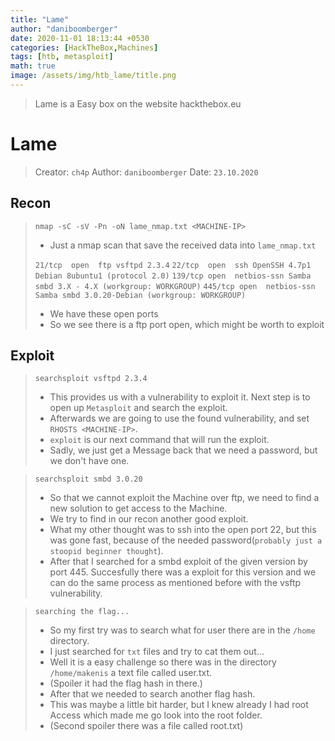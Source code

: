 ```yaml
---
title: "Lame"
author: "daniboomberger"
date: 2020-11-01 18:13:44 +0530
categories: [HackTheBox,Machines]
tags: [htb, metasploit]
math: true
image: /assets/img/htb_lame/title.png
---
```


> Lame is a Easy box on the website hackthebox.eu


# Lame
> Creator: `ch4p`
> Author: `daniboomberger`
> Date: `23.10.2020`

## Recon
> `nmap -sC -sV -Pn -oN lame_nmap.txt <MACHINE-IP>`
> - Just a nmap scan that save the received data into `lame_nmap.txt`
>
> `21/tcp  open  ftp vsftpd 2.3.4`
> `22/tcp  open  ssh OpenSSH 4.7p1 Debian 8ubuntu1 (protocol 2.0)`
> `139/tcp open  netbios-ssn Samba smbd 3.X - 4.X (workgroup: WORKGROUP)`
> `445/tcp open  netbios-ssn Samba smbd 3.0.20-Debian (workgroup: WORKGROUP)`
> - We have these open ports
> - So we see there is a ftp port open, which might be worth to exploit 


## Exploit
> `searchsploit vsftpd 2.3.4`
> - This provides us with a vulnerability to exploit it. Next step is to open up `Metasploit` and search the exploit.
> - Afterwards we are going to use the found vulnerability, and set `RHOSTS <MACHINE-IP>`. 
> - `exploit` is our next command that will run the exploit. 
> - Sadly, we just get a Message back that we need a password, but we don't have one.

> `searchsploit smbd 3.0.20`
> - So that we cannot exploit the Machine over ftp, we need to find a new solution to get access to the Machine.
> - We try to find in our recon another good exploit. 
> - What my other thought was to ssh into the open port 22, but this was gone fast, because of the needed password(`probably just a stoopid beginner thought`). 
> - After that I searched for a smbd exploit of the given version by port 445. 
> Succesfully there was a exploit for this version and we can do the same process as mentioned before with the vsftp vulnerability.

> `searching the flag...`
> - So my first try was to search what for user there are in the `/home` directory. 
> - I just searched for `txt` files and try to cat them out... 
> - Well it is a easy challenge so there was in the directory `/home/makenis` a text file called user.txt. 
> - (Spoiler it had the flag hash in there.) 
> - After that we needed to search another flag hash. 
> - This was maybe a little bit harder, but I knew already I had root Access which made me go look into the root folder. 
> - (Second spoiler there was a file called root.txt)


